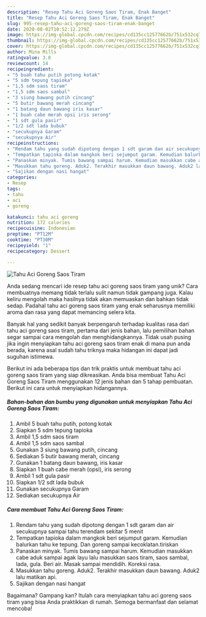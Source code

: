 ```yaml
---
description: "Resep Tahu Aci Goreng Saos Tiram, Enak Banget"
title: "Resep Tahu Aci Goreng Saos Tiram, Enak Banget"
slug: 995-resep-tahu-aci-goreng-saos-tiram-enak-banget
date: 2020-08-02T10:52:12.279Z
image: https://img-global.cpcdn.com/recipes/cd135cc12577662b/751x532cq70/tahu-aci-goreng-saos-tiram-foto-resep-utama.jpg
thumbnail: https://img-global.cpcdn.com/recipes/cd135cc12577662b/751x532cq70/tahu-aci-goreng-saos-tiram-foto-resep-utama.jpg
cover: https://img-global.cpcdn.com/recipes/cd135cc12577662b/751x532cq70/tahu-aci-goreng-saos-tiram-foto-resep-utama.jpg
author: Mina Mills
ratingvalue: 3.8
reviewcount: 14
recipeingredient:
- "5 buah tahu putih potong kotak"
- "5 sdm tepung tapioka"
- "1,5 sdm saos tiram"
- "1,5 sdm saos sambal"
- "3 siung bawang putih cincang"
- "5 butir bawang merah cincang"
- "1 batang daun bawang iris kasar"
- "1 buah cabe merah opsi iris serong"
- "1 sdt gula pasir"
- "1/2 sdt lada bubuk"
- "secukupnya Garam"
- "secukupnya Air"
recipeinstructions:
- "Rendam tahu yang sudah dipotong dengan 1 sdt garam dan air secukupnya sampai tahu terendam sekitar 5 menit"
- "Tempatkan tapioka dalam mangkok beri sejumput garam. Kemudian balurkan tahu ke tepung. Dan goreng sampai kecoklatan.tiriskan"
- "Panaskan minyak. Tumis bawang sampai harum. Kemudian masukkan cabe aduk sampai agak layu lalu masukkan saos tiram, saos sambal, lada, gula. Beri air. Masak sampai mendidih. Koreksi rasa."
- "Masukkan tahu goreng. Aduk2. Terakhir masukkan daun bawang. Aduk2 lalu matikan api."
- "Sajikan dengan nasi hangat"
categories:
- Resep
tags:
- tahu
- aci
- goreng

katakunci: tahu aci goreng 
nutrition: 172 calories
recipecuisine: Indonesian
preptime: "PT12M"
cooktime: "PT30M"
recipeyield: "1"
recipecategory: Dessert

---
```



![Tahu Aci Goreng Saos Tiram](https://img-global.cpcdn.com/recipes/cd135cc12577662b/751x532cq70/tahu-aci-goreng-saos-tiram-foto-resep-utama.jpg)

Anda sedang mencari ide resep tahu aci goreng saos tiram yang unik? Cara membuatnya memang tidak terlalu sulit namun tidak gampang juga. Kalau keliru mengolah maka hasilnya tidak akan memuaskan dan bahkan tidak sedap. Padahal tahu aci goreng saos tiram yang enak seharusnya memiliki aroma dan rasa yang dapat memancing selera kita.



Banyak hal yang sedikit banyak berpengaruh terhadap kualitas rasa dari tahu aci goreng saos tiram, pertama dari jenis bahan, lalu pemilihan bahan segar sampai cara mengolah dan menghidangkannya. Tidak usah pusing jika ingin menyiapkan tahu aci goreng saos tiram enak di mana pun anda berada, karena asal sudah tahu triknya maka hidangan ini dapat jadi suguhan istimewa.


Berikut ini ada beberapa tips dan trik praktis untuk membuat tahu aci goreng saos tiram yang siap dikreasikan. Anda bisa membuat Tahu Aci Goreng Saos Tiram menggunakan 12 jenis bahan dan 5 tahap pembuatan. Berikut ini cara untuk menyiapkan hidangannya.

<!--inarticleads1-->

##### Bahan-bahan dan bumbu yang digunakan untuk menyiapkan Tahu Aci Goreng Saos Tiram:

1. Ambil 5 buah tahu putih, potong kotak
1. Siapkan 5 sdm tepung tapioka
1. Ambil 1,5 sdm saos tiram
1. Ambil 1,5 sdm saos sambal
1. Gunakan 3 siung bawang putih, cincang
1. Sediakan 5 butir bawang merah, cincang
1. Gunakan 1 batang daun bawang, iris kasar
1. Siapkan 1 buah cabe merah (opsi), iris serong
1. Ambil 1 sdt gula pasir
1. Siapkan 1/2 sdt lada bubuk
1. Gunakan secukupnya Garam
1. Sediakan secukupnya Air




<!--inarticleads2-->

##### Cara membuat Tahu Aci Goreng Saos Tiram:

1. Rendam tahu yang sudah dipotong dengan 1 sdt garam dan air secukupnya sampai tahu terendam sekitar 5 menit
1. Tempatkan tapioka dalam mangkok beri sejumput garam. Kemudian balurkan tahu ke tepung. Dan goreng sampai kecoklatan.tiriskan
1. Panaskan minyak. Tumis bawang sampai harum. Kemudian masukkan cabe aduk sampai agak layu lalu masukkan saos tiram, saos sambal, lada, gula. Beri air. Masak sampai mendidih. Koreksi rasa.
1. Masukkan tahu goreng. Aduk2. Terakhir masukkan daun bawang. Aduk2 lalu matikan api.
1. Sajikan dengan nasi hangat




Bagaimana? Gampang kan? Itulah cara menyiapkan tahu aci goreng saos tiram yang bisa Anda praktikkan di rumah. Semoga bermanfaat dan selamat mencoba!
